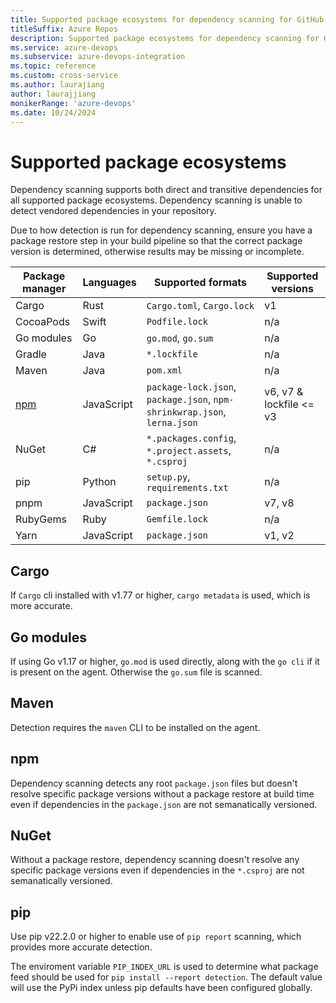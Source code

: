 ```yaml
---
title: Supported package ecosystems for dependency scanning for GitHub Advanced Security for Azure DevOps 
titleSuffix: Azure Repos
description: Supported package ecosystems for dependency scanning for GitHub Advanced Security for Azure DevOps.
ms.service: azure-devops
ms.subservice: azure-devops-integration
ms.topic: reference 
ms.custom: cross-service
ms.author: laurajiang
author: laurajjiang
monikerRange: 'azure-devops'
ms.date: 10/24/2024
---
```


# Supported package ecosystems 

Dependency scanning supports both direct and transitive dependencies for all supported package ecosystems. Dependency scanning is unable to detect vendored dependencies in your repository. 

Due to how detection is run for dependency scanning, ensure you have a package restore step in your build pipeline so that the correct package version is determined, otherwise results may be missing or incomplete. 

| Package manager  | Languages  | Supported formats | Supported versions |
|---|---|---|---|
|  Cargo | Rust  | `Cargo.toml`, `Cargo.lock`  | v1 |
|  CocoaPods | Swift  | `Podfile.lock`  | n/a |
|  Go modules | Go  | `go.mod`, `go.sum`  | n/a |
|  Gradle | Java  | `*.lockfile`  | n/a |
|  Maven | Java  | `pom.xml`  | n/a |
|  [npm](/#npm) | JavaScript  | `package-lock.json`, `package.json`, `npm-shrinkwrap.json`, `lerna.json` | v6, v7 & lockfile <= v3 |
|  NuGet | C# | `*.packages.config`,  `*.project.assets`, `*.csproj` | n/a |
|  pip | Python  | `setup.py`, `requirements.txt`  | n/a |
|  pnpm | JavaScript  | `package.json` | v7, v8 |
|  RubyGems | Ruby  |  `Gemfile.lock` | n/a |
|  Yarn | JavaScript  | `package.json`  | v1, v2 |

## Cargo 

If `Cargo` cli installed with v1.77 or higher, `cargo metadata` is used, which is more accurate.

## Go modules

If using Go v1.17 or higher, `go.mod` is used directly, along with the `go cli` if it is present on the agent. Otherwise the `go.sum` file is scanned.

## Maven

Detection requires the `maven` CLI to be installed on the agent. 

## npm

Dependency scanning detects any root `package.json` files but doesn't resolve specific package versions without a package restore at build time even if dependencies in the `package.json` are not semanatically versioned. 

## NuGet 

Without a package restore, dependency scanning doesn't resolve any specific package versions even if dependencies in the `*.csproj` are not semanatically versioned. 

## pip 

Use pip v22.2.0 or higher to enable use of `pip report` scanning, which provides more accurate detection.

The enviroment variable `PIP_INDEX_URL` is used to determine what package feed should be used for `pip install --report detection`. The default value will use the PyPi index unless pip defaults have been configured globally.
